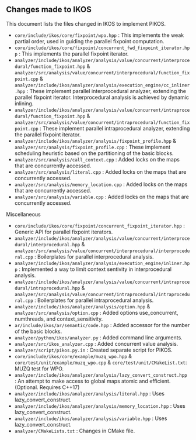 ## Changes made to IKOS
This document lists the files changed in IKOS to implement PIKOS.

- `core/include/ikos/core/fixpoint/wpo.hpp` : This implements the weak partial order, used in guiding the parallel fixpoint computation.
- `core/include/ikos/core/fixpoint/concurrent_fwd_fixpoint_iterator.hpp` : This implements the parallel fixpoint iterator.
- `analyzer/include/ikos/analyzer/analysis/value/concurrent/interprocedural/function_fixpoint.hpp` & `analyzer/src/analysis/value/concurrent/interprocedural/function_fixpoint.cpp` & `analyzer/include/ikos/analyzer/analysis/execution_engine/cc_inliner.hpp` : These implement parallel interprocedural analyzer, extending the parallel fixpoint iterator. Interprocedural analysis is achieved by dynamic inlining.
- `analyzer/include/ikos/analyzer/analysis/value/concurrent/intraprocedural/function_fixpoint.hpp` & `analyzer/src/analysis/value/concurrent/intraprocedural/function_fixpoint.cpp` : These implement parallel intraprocedural analyzer, extending the parallel fixpoint iterator.
- `analyzer/include/ikos/analyzer/analysis/fixpoint_profile.hpp` & `analyzer/src/analysis/fixpoint_profile.cpp` : These implement scheduling heuristic based on the partitioning of the basic blocks.
- `analyzer/src/analysis/call_context.cpp` : Added locks on the maps that are concurrently accessed.
- `analyzer/src/analysis/literal.cpp` :  Added locks on the maps that are concurrently accessed.
- `analyzer/src/analysis/memory_location.cpp` :  Added locks on the maps that are concurrently accessed.
- `analyzer/src/analysis/variable.cpp` :  Added locks on the maps that are concurrently accessed.

Miscellaneous
- `core/include/ikos/core/fixpoint/concurrent_fixpoint_iterator.hpp` : Generic API for parallel fixpoint iterators.
- `analyzer/include/ikos/analyzer/analysis/value/concurrent/interprocedural/interprocedural.hpp` & `analyzer/src/analysis/value/concurrent/interprocedural/interprocedural.cpp` : Boilerplates for parallel interprocedural analysis.
- `analyzer/include/ikos/analyzer/analysis/execution_engine/inliner.hpp` : Implemented a way to limit context sentivity in interprocedural analysis.
- `analyzer/include/ikos/analyzer/analysis/value/concurrent/intraprocedural/intraprocedural.hpp` & `analyzer/src/analysis/value/concurrent/intraprocedural/intraprocedural.cpp` : Boilerplates for parallel intraprocedural analysis.
- `analyzer/include/ikos/analyzer/analysis/option.hpp` & `analyzer/src/analysis/option.cpp` : Added options use_concurrent, numthreads, and context_sensitivity.
- `ar/include/ikos/ar/semantic/code.hpp` : Added accessor for the number of the basic blocks.
- `analyzer/python/ikos/analyzer.py` : Added command line arguments.
- `analyzer/src/ikos_analyzer.cpp` : Added concurrent value analysis.
- `analyzer/script/pikos.py.in` : Created separate script for PIKOS.
- `core/include/ikos/core/example/muzq_wpo.hpp` & `core/test/unit/example/muzq_wpo.cpp` & `core/test/unit/CMakeList.txt`: MUZQ test for WPO.
- `analyzer/include/ikos/analyzer/analysis/lazy_convert_construct.hpp` : An attempt to make access to global maps atomic and efficient. (Optional. Requires C++17)
- `analyzer/include/ikos/analyzer/analysis/literal.hpp` : Uses lazy_convert_construct.
- `analyzer/include/ikos/analyzer/analysis/memory_location.hpp` : Uses lazy_convert_construct.
- `analyzer/include/ikos/analyzer/analysis/variable.hpp` : Uses lazy_convert_construct.
- `analyzer/CMakeLists.txt` : Changes in CMake file.

